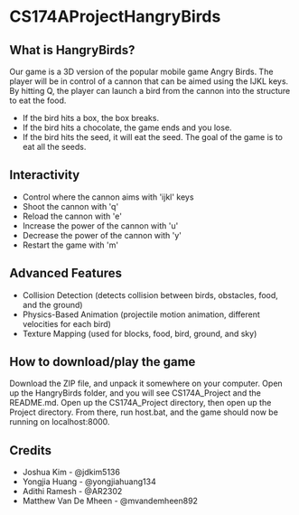 # CS174AProjectHangryBirds

## What is HangryBirds?
Our game is a 3D version of the popular mobile game Angry Birds. The player will be in control of a cannon that can be aimed using the IJKL keys. By hitting Q, the player can launch a bird from the cannon into the structure to eat the food.
- If the bird hits a box, the box breaks.
- If the bird hits a chocolate, the game ends and you lose.
- If the bird hits the seed, it will eat the seed.
The goal of the game is to eat all the seeds.

## Interactivity
- Control where the cannon aims with 'ijkl' keys
- Shoot the cannon with 'q'
- Reload the cannon with 'e'
- Increase the power of the cannon with 'u'
- Decrease the power of the cannon with 'y'
- Restart the game with 'm'

## Advanced Features
- Collision Detection (detects collision between birds, obstacles, food, and the ground)
- Physics-Based Animation (projectile motion animation, different velocities for each bird)
- Texture Mapping (used for blocks, food, bird, ground, and sky)

## How to download/play the game
Download the ZIP file, and unpack it somewhere on your computer. Open up the HangryBirds folder, and you will see CS174A_Project and the README.md. Open up the CS174A_Project directory, then open up the Project directory. From there, run host.bat, and the game should now be running on localhost:8000.

## Credits
- Joshua Kim - @jdkim5136
- Yongjia Huang - @yongjiahuang134
- Adithi Ramesh - @AR2302
- Matthew Van De Mheen - @mvandemheen892
